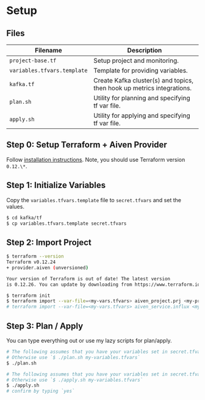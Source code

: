 # Setup

## Files

| Filename                    | Description                                                            |
| --------------------------- | ---------------------------------------------------------------------- |
| `project-base.tf`           | Setup project and monitoring.                                          |
| `variables.tfvars.template` | Template for providing variables.                                      |
| `kafka.tf`                  | Create Kafka cluster(s) and topics, then hook up metrics integrations. |
| `plan.sh`                   | Utility for planning and specifying tf var file.                       |
| `apply.sh`                  | Utility for applying and specifying tf var file.                       |

## Step 0: Setup Terraform + Aiven Provider

Follow [installation instructions](https://github.com/aiven/terraform-provider-aiven#installation).
Note, you should use Terraform version `0.12.\*`.

## Step 1: Initialize Variables

Copy the `variables.tfvars.template` file to `secret.tfvars` and set
the values.

```sh
$ cd kafka/tf
$ cp variables.tfvars.template secret.tfvars
```

## Step 2: Import Project

```sh
$ terraform --version
Terraform v0.12.24
+ provider.aiven (unversioned)

Your version of Terraform is out of date! The latest version
is 0.12.26. You can update by downloading from https://www.terraform.io/downloads.html

$ terraform init
$ terraform import --var-file=<my-vars.tfvars> aiven_project.prj <my-project>
# terraform import --var-file=<my-vars.tfvars> aiven_service.influx <my-project>/<my-influx>
```

## Step 3: Plan / Apply

You can type everything out or use my lazy scripts for plan/apply.

```sh
# The following assumes that you have your variables set in secret.tfvars
# Otherwise use `$ ./plan.sh my-variables.tfvars`
$ ./plan.sh

# The following assumes that you have your variables set in secret.tfvars
# Otherwise use `$ ./apply.sh my-variables.tfvars`
$ ./apply.sh
# confirm by typing `yes`
```
